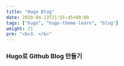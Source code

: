 ```yaml
---
title: "Hugo Blog"
date: 2020-04-13T21:55:45+09:00
tags: ["hugo", "hugo-theme-learn", "blog"]
weight: 21
pre: "<b>3. </b>"
---
```


### Hugo로 Github Blog 만들기

> 